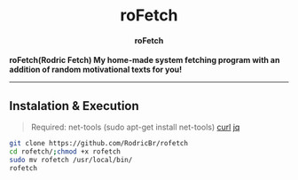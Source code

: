 <h1 align="center">roFetch</h2>

<h4 align="center"><strong>roFetch</strong></h4>

**roFetch(Rodric Fetch) My home-made system fetching program with an addition of random motivational texts for you!**

<hr>

## Instalation & Execution <br>

> Required:
> net-tools (sudo apt-get install net-tools)
> [curl](https://curl.se/docs/install.html)
> [jq](https://stedolan.github.io/jq/download/)

```bash
git clone https://github.com/RodricBr/rofetch
cd rofetch/;chmod +x rofetch
sudo mv rofetch /usr/local/bin/
rofetch
```
